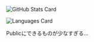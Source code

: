 ![GitHub Stats Card](https://github-readme-stats.vercel.app/api?username=Sakauchi444&theme=react)

![Languages Card](https://github-readme-stats.vercel.app/api/top-langs/?username=Sakauchi444&layout=compact&theme=react)

Publicにできるものが少なすぎる...

<!--
**Sakauchi444/Sakauchi444** is a ✨ _special_ ✨ repository because its `README.md` (this file) appears on your GitHub profile.

Here are some ideas to get you started:

- 🔭 I’m currently working on ...
- 🌱 I’m currently learning ...
- 👯 I’m looking to collaborate on ...
- 🤔 I’m looking for help with ...
- 💬 Ask me about ...
- 📫 How to reach me: ...
- 😄 Pronouns: ...
- ⚡ Fun fact: ...
-->
